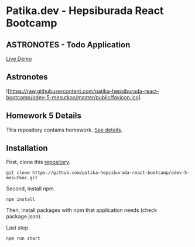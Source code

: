 # Patika.dev - Hepsiburada React Bootcamp

## ASTRONOTES - Todo Application

[Live Demo](https://angry-jepsen-04fd47.netlify.app/)

## Astronotes

![https://raw.githubusercontent.com/patika-hepsiburada-react-bootcamp/odev-5-mesutkoc/master/public/favicon.ico]

## Homework 5 Details

This repository contains homework. [See details](https://github.com/patika-hepsiburada-react-bootcamp/odevler/tree/main/odev5).

## Installation

First, clone this [repository](https://github.com/patika-hepsiburada-react-bootcamp/odev-5-mesutkoc.git).

`git clone https://github.com/patika-hepsiburada-react-bootcamp/odev-5-mesutkoc.git`

Second, install npm.

`npm install`

Then, install packages with npm that application needs (check package.json).

Last step.

`npm run start`
